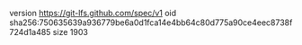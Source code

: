 version https://git-lfs.github.com/spec/v1
oid sha256:750635639a936779be6a0d1fca14e4bb64c80d775a90ce4eec8738f724d1a485
size 1903
